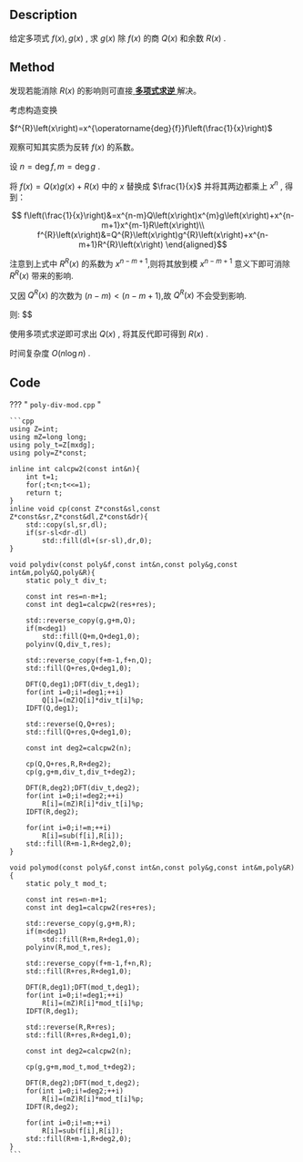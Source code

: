 ## Description

给定多项式 $f\left(x\right),g\left(x\right)$ , 求 $g\left(x\right)$ 除 $f\left(x\right)$ 的商 $Q\left(x\right)$ 和余数 $R\left(x\right)$ .

## Method

发现若能消除 $R\left(x\right)$ 的影响则可直接[ **多项式求逆** ](../poly-inv)解决。

考虑构造变换

 $f^{R}\left(x\right)=x^{\operatorname{deg}{f}}f\left(\frac{1}{x}\right)$ 

观察可知其实质为反转 $f\left(x\right)$ 的系数。

设 $n=\operatorname{deg}{f},m=\operatorname{deg}{g}$ .

将 $f\left(x\right)=Q\left(x\right)g\left(x\right)+R\left(x\right)$ 中的 $x$ 替换成 $\frac{1}{x}$ 并将其两边都乘上 $x^{n}$ , 得到：

$$
    f\left(\frac{1}{x}\right)&=x^{n-m}Q\left(x\right)x^{m}g\left(x\right)+x^{n-m+1}x^{m-1}R\left(x\right)\\
    f^{R}\left(x\right)&=Q^{R}\left(x\right)g^{R}\left(x\right)+x^{n-m+1}R^{R}\left(x\right)
\end{aligned}$$

注意到上式中 $R^{R}\left(x\right)$ 的系数为 $x^{n-m+1}$,则将其放到模 $x^{n-m+1}$ 意义下即可消除 $R^{R}\left(x\right)$ 带来的影响.

又因 $Q^{R}\left(x\right)$ 的次数为 $\left(n-m\right)<\left(n-m+1\right)$,故 $Q^{R}\left(x\right)$ 不会受到影响.

则:
$$

使用多项式求逆即可求出 $Q\left(x\right)$ , 将其反代即可得到 $R\left(x\right)$ .

时间复杂度 $O\left(n\log{n}\right)$ .

## Code

??? " `poly-div-mod.cpp` "

    ```cpp
    using Z=int;
    using mZ=long long;
    using poly_t=Z[mxdg];
    using poly=Z*const;

    inline int calcpw2(const int&n){
        int t=1;
        for(;t<n;t<<=1);
        return t;
    }
    inline void cp(const Z*const&sl,const Z*const&sr,Z*const&dl,Z*const&dr){
        std::copy(sl,sr,dl);
        if(sr-sl<dr-dl)
            std::fill(dl+(sr-sl),dr,0);
    }

    void polydiv(const poly&f,const int&n,const poly&g,const int&m,poly&Q,poly&R){
        static poly_t div_t;

        const int res=n-m+1;
        const int deg1=calcpw2(res+res);

        std::reverse_copy(g,g+m,Q);
        if(m<deg1)
            std::fill(Q+m,Q+deg1,0);
        polyinv(Q,div_t,res);

        std::reverse_copy(f+m-1,f+n,Q);
        std::fill(Q+res,Q+deg1,0);

        DFT(Q,deg1);DFT(div_t,deg1);
        for(int i=0;i!=deg1;++i)
            Q[i]=(mZ)Q[i]*div_t[i]%p;
        IDFT(Q,deg1);

        std::reverse(Q,Q+res);
        std::fill(Q+res,Q+deg1,0);

        const int deg2=calcpw2(n);

        cp(Q,Q+res,R,R+deg2);
        cp(g,g+m,div_t,div_t+deg2);

        DFT(R,deg2);DFT(div_t,deg2);
        for(int i=0;i!=deg2;++i)
            R[i]=(mZ)R[i]*div_t[i]%p;
        IDFT(R,deg2);

        for(int i=0;i!=m;++i)
            R[i]=sub(f[i],R[i]);
        std::fill(R+m-1,R+deg2,0);
    }

    void polymod(const poly&f,const int&n,const poly&g,const int&m,poly&R){
        static poly_t mod_t;

        const int res=n-m+1;
        const int deg1=calcpw2(res+res);

        std::reverse_copy(g,g+m,R);
        if(m<deg1)
            std::fill(R+m,R+deg1,0);
        polyinv(R,mod_t,res);

        std::reverse_copy(f+m-1,f+n,R);
        std::fill(R+res,R+deg1,0);

        DFT(R,deg1);DFT(mod_t,deg1);
        for(int i=0;i!=deg1;++i)
            R[i]=(mZ)R[i]*mod_t[i]%p;
        IDFT(R,deg1);

        std::reverse(R,R+res);
        std::fill(R+res,R+deg1,0);

        const int deg2=calcpw2(n);

        cp(g,g+m,mod_t,mod_t+deg2);

        DFT(R,deg2);DFT(mod_t,deg2);
        for(int i=0;i!=deg2;++i)
            R[i]=(mZ)R[i]*mod_t[i]%p;
        IDFT(R,deg2);

        for(int i=0;i!=m;++i)
            R[i]=sub(f[i],R[i]);
        std::fill(R+m-1,R+deg2,0);
    }
    ```
